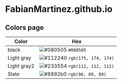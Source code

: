 # FabianMartinez.github.io
## Colors page

| Color          | Hex                                                                |
| -------------- | ------------------------------------------------------------------ |
| black          | ![#080505](https://via.placeholder.com/10/0a192f?text=+) `#080505` |
| Light gray     | ![#112240](https://via.placeholder.com/10/0a192f?text=+) `rgb(175, 174, 174)` |
| Light gray2    | ![#233554](https://via.placeholder.com/10/303C55?text=+) `rgb(112, 112, 112)` |
| Slate          | ![#8892b0](https://via.placeholder.com/10/8892b0?text=+) `rgb(90, 89, 89)` |

